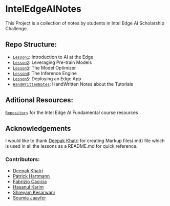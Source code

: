 # IntelEdgeAINotes #
This Project is a collection of notes by students in Intel Edge AI Scholarship Challenge.

## Repo Structure: ##
+ [`Lesson1`](/Notes/Lesson1): Introduction to AI at the Edge
+ [`Lesson2`](/Notes/Lesson2): Leveraging Pre-train Models
+ [`Lesson3`](/Notes/Lesson3): The Model Optimizer
+ [`Lesson4`](/Notes/Lesson4): The Inference Engine
+ [`Lesson5`](/Notes/Lesson5): Deploying an Edge App
+ [`HandWrittenNotes`](/Notes/General): HandWritten Notes about the Tutorials

## Aditional Resources: ##
[`Repository`](https://github.com/dohahelmy/resources-intel-edge-ai-scholarship-2020) for the Intel Edge AI Fundamental course resources

## Acknowledgements ##
I would like to thank [Deepak Khatri](https://github.com/deepaklorkhatri007) for creating Markup files(.md) file which is used in all the lessons as a README.md for quick reference.

### Contributors: ###
+ [Deepak Khatri](https://github.com/deepaklorkhatri007)
+ [Patrick Hartmann](https://github.com/HartP97)
+ [Fabrizio Cacicia](https://github.com/fabriziocacicia)
+ [Hasanul Karim](https://github.com/hasanulkarim)
+ [Shreyam Kesarwani](https://github.com/k12shreyam)
+ [Soumia Jaayfer](https://github.com/SoumiaJaayfer)

